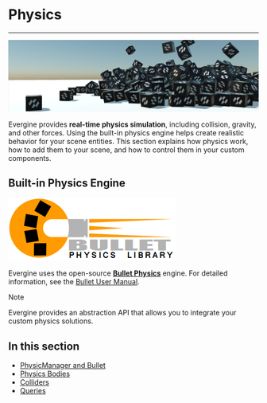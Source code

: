 # Physics
---

![Physics](images/physics.png)

Evergine provides **real-time physics simulation**, including collision, gravity, and other forces. Using the built-in physics engine helps create realistic behavior for your scene entities. This section explains how physics work, how to add them to your scene, and how to control them in your custom components.

## Built-in Physics Engine

![Bullet Logo](images/bullet_logo.png)

Evergine uses the open-source **[Bullet Physics](https://pybullet.org/wordpress/)** engine. For detailed information, see the [Bullet User Manual](https://github.com/bulletphysics/bullet3/blob/master/docs/Bullet_User_Manual.pdf).

> [!NOTE]
> Evergine provides an abstraction API that allows you to integrate your custom physics solutions.

## In this section
* [PhysicManager and Bullet](physicmanager_bullet.md)
* [Physics Bodies](physics_bodies/index.md)
* [Colliders](colliders/index.md)
* [Queries](queries.md)